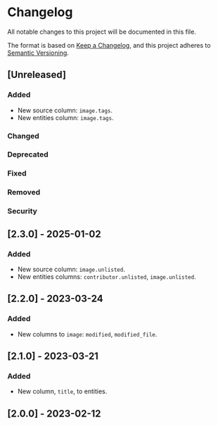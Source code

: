 # Changelog

All notable changes to this project will be documented in this file.

The format is based on [Keep a Changelog](https://keepachangelog.com/en/1.0.0/),
and this project adheres to [Semantic Versioning](https://semver.org/spec/v2.0.0.html).

## [Unreleased]

### Added

- New source column: `image.tags`.
- New entities column: `image.tags`.

### Changed

### Deprecated

### Fixed

### Removed

### Security

## [2.3.0] - 2025-01-02

### Added

- New source column: `image.unlisted`.
- New entities columns: `contributor.unlisted`, `image.unlisted`.

## [2.2.0] - 2023-03-24

### Added

- New columns to `image`: `modified`, `modified_file`.

## [2.1.0] - 2023-03-21

### Added

- New column, `title`, to entities.

## [2.0.0] - 2023-02-12
